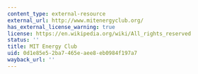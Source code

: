 ```yaml
---
content_type: external-resource
external_url: http://www.mitenergyclub.org/
has_external_license_warning: true
license: https://en.wikipedia.org/wiki/All_rights_reserved
status: ''
title: MIT Energy Club
uid: 0d1e85e5-2ba7-465e-aee8-eb0984f197a7
wayback_url: ''
---
```

